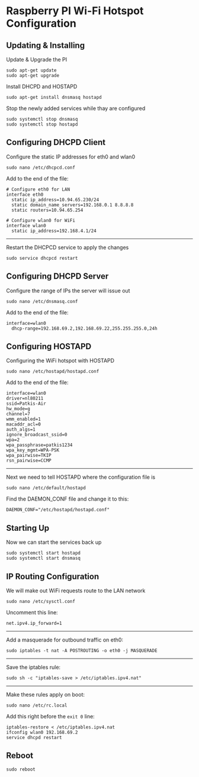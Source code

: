 # Raspberry PI Wi-Fi Hotspot Configuration

## Updating & Installing

Update & Upgrade the PI

```
sudo apt-get update
sudo apt-get upgrade
```

Install DHCPD and HOSTAPD

```
sudo apt-get install dnsmasq hostapd
```

Stop the newly added services while thay are configured

```
sudo systemctl stop dnsmasq   
sudo systemctl stop hostapd
````

## Configuring DHCPD Client

Configure the static IP addresses for eth0 and wlan0

```
sudo nano /etc/dhcpcd.conf
```

Add to the end of the file:

```
# Configure eth0 for LAN
interface eth0
  static ip_address=10.94.65.230/24
  static domain_name_servers=192.168.0.1 8.8.8.8
  static routers=10.94.65.254

# Configure wlan0 for WiFi
interface wlan0
  static ip_address=192.168.4.1/24
```

---

Restart the DHCPCD service to apply the changes

```
sudo service dhcpcd restart
```

## Configuring DHCPD Server

Configure the range of IPs the server will issue out

```
sudo nano /etc/dnsmasq.conf
```

Add to the end of the file:

```
interface=wlan0
  dhcp-range=192.168.69.2,192.168.69.22,255.255.255.0,24h
```

## Configuring HOSTAPD

Configuring the WiFi hotspot with HOSTAPD

```
sudo nano /etc/hostapd/hostapd.conf
```

Add to the end of the file:

```
interface=wlan0
driver=nl80211
ssid=Patkis-Air
hw_mode=g
channel=7
wmm_enabled=1
macaddr_acl=0
auth_algs=1
ignore_broadcast_ssid=0
wpa=2
wpa_passphrase=patkis1234
wpa_key_mgmt=WPA-PSK
wpa_pairwise=TKIP
rsn_pairwise=CCMP
```

---

Next we need to tell HOSTAPD where the configuration file is

```
sudo nano /etc/default/hostapd
```

Find the DAEMON_CONF file and change it to this:

```
DAEMON_CONF="/etc/hostapd/hostapd.conf"
```

## Starting Up

Now we can start the services back up

```
sudo systemctl start hostapd
sudo systemctl start dnsmasq
```

## IP Routing Configuration

We will make out WiFi requests route to the LAN network

```
sudo nano /etc/sysctl.conf
```

Uncomment this line:

```
net.ipv4.ip_forward=1
```

---

Add a masquerade for outbound traffic on eth0:

```
sudo iptables -t nat -A POSTROUTING -o eth0 -j MASQUERADE
```

---

Save the iptables rule:

```
sudo sh -c "iptables-save > /etc/iptables.ipv4.nat"
```

---

Make these rules apply on boot:

```
sudo nano /etc/rc.local
```

Add this right before the `exit 0` line:

```
iptables-restore < /etc/iptables.ipv4.nat
ifconfig wlan0 192.168.69.2
service dhcpd restart
```

## Reboot

```
sudo reboot
```
